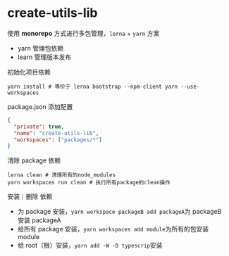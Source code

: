 # create-utils-lib

使用 **monorepo** 方式进行多包管理，`lerna` + `yarn` 方案

- yarn 管理包依赖
- learn 管理版本发布

初始化项目依赖

```shell
yarn install # 等价于 lerna bootstrap --npm-client yarn --use-workspaces
```

package.json 添加配置

```json
{
  "private": true,
  "name": "create-utils-lib",
  "workspaces": ["packages/*"]
}
```

清除 package 依赖

```shell
lerna clean # 清理所有的node_modules
yarn workspaces run clean # 执行所有package的clean操作
```

安装｜删除 依赖

- 为 package 安装，`yarn workspace packageB add packageA`为 packageB 安装 packageA
- 给所有 package 安装，`yarn workspaces add module`为所有的包安装 module
- 给 root（根）安装，`yarn add -W -D typescrip`安装
